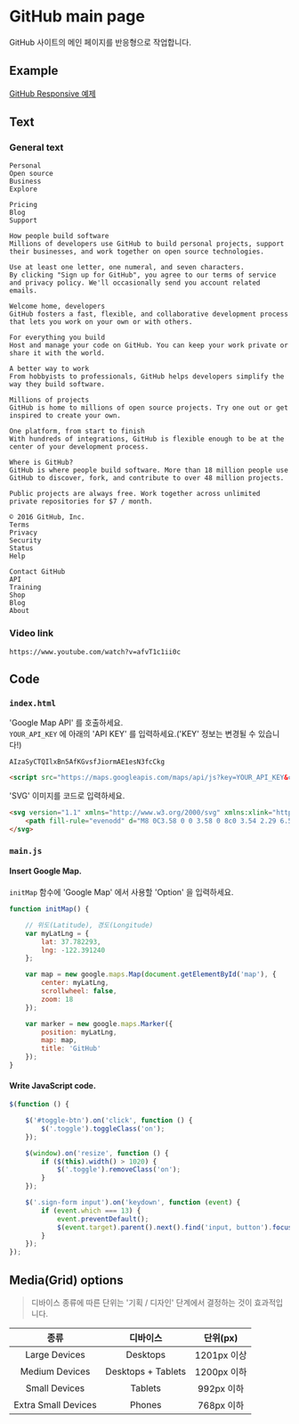 # GitHub main page

GitHub 사이트의 메인 페이지를 반응형으로 작업합니다.

## Example

[GitHub Responsive 예제](https://heropcode.github.io/GitHub-Responsive/)

## Text

### General text

```
Personal
Open source
Business
Explore

Pricing
Blog
Support

How people build software
Millions of developers use GitHub to build personal projects, support their businesses, and work together on open source technologies.

Use at least one letter, one numeral, and seven characters.
By clicking "Sign up for GitHub", you agree to our terms of service and privacy policy. We'll occasionally send you account related emails.

Welcome home, developers
GitHub fosters a fast, flexible, and collaborative development process that lets you work on your own or with others.

For everything you build
Host and manage your code on GitHub. You can keep your work private or share it with the world.

A better way to work
From hobbyists to professionals, GitHub helps developers simplify the way they build software.

Millions of projects
GitHub is home to millions of open source projects. Try one out or get inspired to create your own.

One platform, from start to finish
With hundreds of integrations, GitHub is flexible enough to be at the center of your development process.

Where is GitHub?
GitHub is where people build software. More than 18 million people use GitHub to discover, fork, and contribute to over 48 million projects.

Public projects are always free. Work together across unlimited private repositories for $7 / month.

© 2016 GitHub, Inc.
Terms
Privacy
Security
Status
Help

Contact GitHub
API
Training
Shop
Blog
About
```

### Video link

```
https://www.youtube.com/watch?v=afvT1c1ii0c
```

## Code

### `index.html`

'Google Map API' 를 호출하세요.  
`YOUR_API_KEY` 에 아래의 'API KEY' 를 입력하세요.('KEY' 정보는 변경될 수 있습니다!)

```
AIzaSyCTQIlxBn5AfKGvsfJiormAE1esN3fcCkg
```

```html
<script src="https://maps.googleapis.com/maps/api/js?key=YOUR_API_KEY&callback=initMap" async defer></script>
```

'SVG' 이미지를 코드로 입력하세요.

```html
<svg version="1.1" xmlns="http://www.w3.org/2000/svg" xmlns:xlink="http://www.w3.org/1999/xlink" width="24" height="24" viewBox="0 0 16 16" fill="#ccc">
    <path fill-rule="evenodd" d="M8 0C3.58 0 0 3.58 0 8c0 3.54 2.29 6.53 5.47 7.59.4.07.55-.17.55-.38 0-.19-.01-.82-.01-1.49-2.01.37-2.53-.49-2.69-.94-.09-.23-.48-.94-.82-1.13-.28-.15-.68-.52-.01-.53.63-.01 1.08.58 1.23.82.72 1.21 1.87.87 2.33.66.07-.52.28-.87.51-1.07-1.78-.2-3.64-.89-3.64-3.95 0-.87.31-1.59.82-2.15-.08-.2-.36-1.02.08-2.12 0 0 .67-.21 2.2.82.64-.18 1.32-.27 2-.27.68 0 1.36.09 2 .27 1.53-1.04 2.2-.82 2.2-.82.44 1.1.16 1.92.08 2.12.51.56.82 1.27.82 2.15 0 3.07-1.87 3.75-3.65 3.95.29.25.54.73.54 1.48 0 1.07-.01 1.93-.01 2.2 0 .21.15.46.55.38A8.013 8.013 0 0 0 16 8c0-4.42-3.58-8-8-8z"></path>
</svg>
```

### `main.js`

#### Insert Google Map.

`initMap` 함수에 'Google Map' 에서 사용할 'Option' 을 입력하세요.

```js
function initMap() {

    // 위도(Latitude), 경도(Longitude)
    var myLatLng = {
        lat: 37.782293,
        lng: -122.391240
    };

    var map = new google.maps.Map(document.getElementById('map'), {
        center: myLatLng,
        scrollwheel: false,
        zoom: 18
    });

    var marker = new google.maps.Marker({
        position: myLatLng,
        map: map,
        title: 'GitHub'
    });
}
```

#### Write JavaScript code.

```js
$(function () {

    $('#toggle-btn').on('click', function () {
        $('.toggle').toggleClass('on');
    });

    $(window).on('resize', function () {
        if ($(this).width() > 1020) {
            $('.toggle').removeClass('on');
        }
    });

    $('.sign-form input').on('keydown', function (event) {
        if (event.which === 13) {
            event.preventDefault();
            $(event.target).parent().next().find('input, button').focus();
        }
    });
});
```

## Media(Grid) options

> 디바이스 종류에 따른 단위는 '기획 / 디자인' 단계에서 결정하는 것이 효과적입니다.

| 종류 | 디바이스 | 단위(px) |
|:---:|:---:|:---:|
| Large Devices | Desktops | 1201px 이상 |
| Medium Devices | Desktops + Tablets | 1200px 이하 |
| Small Devices | Tablets | 992px 이하 |
| Extra Small Devices | Phones | 768px 이하 |
